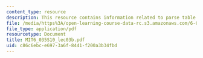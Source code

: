 ```yaml
---
content_type: resource
description: This resource contains information related to parse table construction.
file: /media/https%3A/open-learning-course-data-rc.s3.amazonaws.com/6-035-computer-language-engineering-spring-2010/c86c6ebce6973a6f8441f200a3b34fbd_MIT6_035S10_lec03b.pdf
file_type: application/pdf
resourcetype: Document
title: MIT6_035S10_lec03b.pdf
uid: c86c6ebc-e697-3a6f-8441-f200a3b34fbd
---
```

